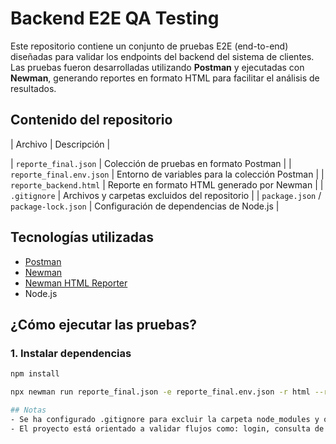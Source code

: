 # Backend E2E QA Testing 
Este repositorio contiene un conjunto de pruebas E2E (end-to-end) diseñadas para validar los endpoints del backend del sistema de clientes. Las pruebas fueron desarrolladas utilizando **Postman** y ejecutadas con **Newman**, generando reportes en formato HTML para facilitar el análisis de resultados.

##  Contenido del repositorio

| Archivo                              | Descripción                                    |

| `reporte_final.json`                 | Colección de pruebas en formato Postman        |
| `reporte_final.env.json`             | Entorno de variables para la colección Postman |
| `reporte_backend.html`               | Reporte en formato HTML generado por Newman    |
| `.gitignore`                         | Archivos y carpetas excluidos del repositorio  |
| `package.json` / `package-lock.json` | Configuración de dependencias de Node.js       |


## Tecnologías utilizadas

- [Postman](https://www.postman.com/)
- [Newman](https://www.npmjs.com/package/newman)
- [Newman HTML Reporter](https://www.npmjs.com/package/newman-reporter-html)
- Node.js



## ¿Cómo ejecutar las pruebas?
### 1. Instalar dependencias

```bash
npm install

npx newman run reporte_final.json -e reporte_final.env.json -r html --reporter-html-export reporte_backend.html

## Notas
- Se ha configurado .gitignore para excluir la carpeta node_modules y otros archivos innecesarios del repositorio
- El proyecto está orientado a validar flujos como: login, consulta de clientes, creación, actualización y eliminación de clientes.
